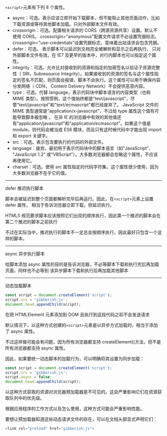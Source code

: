 `<script>`元素有下列 8 个属性。

- async：可选。表示应该立即开始下载脚本，但不能阻止其他页面动作，比如下载资源或等待其他脚本加载。只对外部脚本文件有效。
- crossorigin：可选。配置相关请求的 CORS（跨源资源共享）设置。默认不使用 CORS。 crossorigin="anonymous"配置文件请求不必设置凭据标志。 crossorigin="use-credentials"设置凭据标志，意味着出站请求会包含凭据。
- defer：可选。 表示脚本可以延迟到文档完全被解析和显示之后再执行。 只对外部脚本文件有效。在 IE7 及更早的版本中，对行内脚本也可以指定这个属性。
- integrity：可选。允许比对接收到的资源和指定的加密签名以验证子资源完整性（ SRI，Subresource Integrity）。如果接收到的资源的签名与这个属性指定的签名不匹配，则页面会报错，脚本不会执行。这个属性可以用于确保内容分发网络（ CDN， Content Delivery Network）不会提供恶意内容。
- type：可选。代替 language，表示代码块中脚本语言的内容类型（也称 MIME 类型）。按照惯例，这个值始终都是"text/javascript"，尽管"text/javascript"和"text/ecmascript"都已经废弃了。 JavaScript 文件的 MIME 类型通常是"application/x-javascript"，不过给 type 属性这个值有可能导致脚本被忽略 。 在非 IE 的浏览器中有效的其他值还有"application/javascript"和"application/ecmascript"。如果这个值是 module，则代码会被当成 ES6 模块，而且只有这时候代码中才能出现 import 和 export 关键字。
- src：可选。表示包含要执行的代码的外部文件。
- language：废弃。最初用于表示代码块中的脚本语言（如"JavaScript"、 "JavaScript 1.2"
  或"VBScript"）。大多数浏览器都会忽略这个属性，不应该再使用它。
- charset：可选。使用 src 属性指定的代码字符集。这个属性很少使用，因为大多数浏览器不在乎它的值。

---

defer 推迟执行脚本

脚本会被延迟到整个页面都解析完毕后再运行。因此，在`<script>`元素上设置 defer 属性， 相当于告诉浏览器立即下载，但延迟执行。

HTML5 规范要求脚本应该按照它们出现的顺序执行，因此第一个推迟的脚本会在第二个推迟的脚本之前执行

不过在实际当中，推迟执行的脚本不一定总会按顺序执行，因此最好只包含一个这样的脚本。

---

async 异步执行脚本

给脚本添加 async 属性的目的是告诉浏览器，不必等脚本下载和执行完后再加载页面，同样也不必等到
该异步脚本下载和执行后再加载其他脚本

---

动态加载脚本

```js
const script = document.createElement('script');
script.src = 'gibberish.js';
document.head.appendChild(script);
```

在把 HTMLElement 元素添加到 DOM 且执行到这段代码之前不会发送请求

默认情况下，以这种方式创建的`<script>`元素是以异步方式加载的，相当于添加了 async 属性。

不过这样做可能会有问题，因为所有浏览器都支持 createElement()方法，但不是所有浏览器都支持 async 属性。

因此，如果要统一动态脚本的加载行为，可以明确将其设置为同步加载：

```js
const script = document.createElement('script');
script.src = 'gibberish.js';
script.async = false;
document.head.appendChild(script);
```

以这种方式获取的资源对浏览器预加载器是不可见的。这会严重影响它们在资源获取队列中的优先级。

根据应用程序的工作方式以及怎么使用，这种方式可能会严重影响性能。

要想让预加载器知道这些动态请求文件的存在，可以在文档头部显式声明它们：

```js
<link rel="preload" href="gibberish.js">
```
